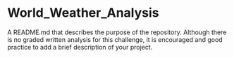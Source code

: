 # World_Weather_Analysis

A README.md that describes the purpose of the repository. Although there is no graded written analysis for this challenge, it is encouraged and good practice to add a brief description of your project.
